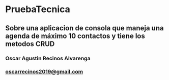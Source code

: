 # PruebaTecnica
## Sobre una aplicacion de consola que maneja una agenda de máximo 10 contactos y tiene los metodos CRUD

### Oscar Agustin Recinos Alvarenga
### oscarrecinos2019@gmail.com


